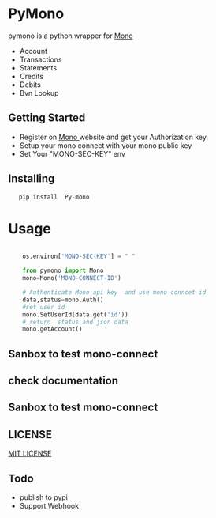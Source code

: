 # PyMono
pymono is a python wrapper for <a href="https://mono.co"> Mono </a>

- Account
- Transactions
- Statements
- Credits
- Debits
- Bvn Lookup


## Getting Started

- Register on <a href="https://mono.co"> Mono </a>  website and get your Authorization key.
- Setup your mono connect with your mono public key
- Set Your "MONO-SEC-KEY" env


## Installing
```python
   pip install  Py-mono
```


# Usage
```python

    os.environ['MONO-SEC-KEY'] = " "

    from pymono import Mono
    mono=Mono('MONO-CONNECT-ID')

    # Authenticate Mono api key  and use mono conncet id
    data,status=mono.Auth()
    #set user id
    mono.SetUserId(data.get('id'))
    # return  status and json data
    mono.getAccount()

```

## Sanbox to test  mono-connect
<!-- - React js   <a href="https://codesandbox.io/s/laughing-wildflower-0te1o?file=/src/App.js">sandbox</a> from Mono -->
  
## check documentation <a href=""> </a>

## Sanbox to test  mono-connect
<!-- - React js   <a href="https://codesandbox.io/s/laughing-wildflower-0te1o?file=/src/App.js">sandbox</a> from Mono -->


## LICENSE
<a href="LICENSE.MD">MIT LICENSE</a> 
  
## Todo
- publish to pypi
- Support Webhook
